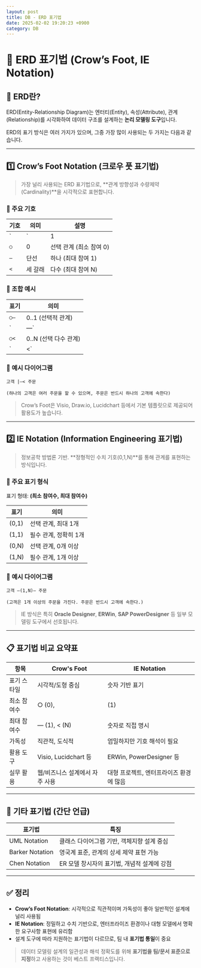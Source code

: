 ```yaml
---
layout: post
title: DB - ERD 표기법
date: 2025-02-02 19:20:23 +0900
category: DB
---
```

# 🧩 ERD 표기법 (Crow’s Foot, IE Notation)

## 📌 ERD란?
ERD(Entity-Relationship Diagram)는 엔터티(Entity), 속성(Attribute), 관계(Relationship)를 시각화하여 데이터 구조를 설계하는 **논리 모델링 도구**입니다.

ERD의 표기 방식은 여러 가지가 있으며, 그중 가장 많이 사용되는 두 가지는 다음과 같습니다.

---

## 1️⃣ Crow’s Foot Notation (크로우 풋 표기법)

> 가장 널리 사용되는 ERD 표기법으로, **관계 방향성과 수량제약(Cardinality)**을 시각적으로 표현합니다.

### 🔸 주요 기호

| 기호 | 의미 | 설명 |
|------|------|------|
| `|` | 1 | 하나 이상의 인스턴스 필수 (최소 참여 1) |
| `○` | 0 | 선택 관계 (최소 참여 0) |
| `—` | 단선 | 하나 (최대 참여 1) |
| `<` | 세 갈래 | 다수 (최대 참여 N) |

### 🔸 조합 예시

| 표기 | 의미 |
|------|------|
| `○—` | 0..1 (선택적 관계) |
| `|—` | 1..1 (필수 단일 관계) |
| `○<` | 0..N (선택 다수 관계) |
| `|<` | 1..N (필수 다수 관계) |

### 🔸 예시 다이어그램

```text
고객 |—< 주문

(하나의 고객은 여러 주문을 할 수 있으며, 주문은 반드시 하나의 고객에 속한다)
```

> Crow’s Foot은 Visio, Draw.io, Lucidchart 등에서 기본 템플릿으로 제공되어 활용도가 높습니다.

---

## 2️⃣ IE Notation (Information Engineering 표기법)

> 정보공학 방법론 기반. **정형적인 수치 기호(0,1,N)**를 통해 관계를 표현하는 방식입니다.

### 🔸 주요 표기 형식

표기 형태: **(최소 참여수, 최대 참여수)**

| 표기 | 의미 |
|------|------|
| (0,1) | 선택 관계, 최대 1개 |
| (1,1) | 필수 관계, 정확히 1개 |
| (0,N) | 선택 관계, 0개 이상 |
| (1,N) | 필수 관계, 1개 이상 |

### 🔸 예시 다이어그램

```text
고객 —(1,N)— 주문

(고객은 1개 이상의 주문을 가진다. 주문은 반드시 고객에 속한다.)
```

> IE 방식은 특히 **Oracle Designer**, **ERWin**, **SAP PowerDesigner** 등 일부 모델링 도구에서 선호됩니다.

---

## 📋 표기법 비교 요약표

| 항목 | Crow's Foot | IE Notation |
|------|-------------|--------------|
| 표기 스타일 | 시각적/도형 중심 | 숫자 기반 표기 |
| 최소 참여수 | ○ (0), | (1) | (0,x), (1,x) 숫자로 표시 |
| 최대 참여수 | — (1), < (N) | 숫자로 직접 명시 |
| 가독성 | 직관적, 도식적 | 엄밀하지만 기호 해석이 필요 |
| 활용 도구 | Visio, Lucidchart 등 | ERWin, PowerDesigner 등 |
| 실무 활용 | 웹/비즈니스 설계에서 자주 사용 | 대형 프로젝트, 엔터프라이즈 환경에 많음 |

---

## 🧭 기타 표기법 (간단 언급)

| 표기법 | 특징 |
|--------|------|
| UML Notation | 클래스 다이어그램 기반, 객체지향 설계 중심 |
| Barker Notation | 영국계 표준, 관계의 상세 제약 표현 가능 |
| Chen Notation | ER 모델 창시자의 표기법, 개념적 설계에 강점 |

---

## ✅ 정리

- **Crow’s Foot Notation**: 시각적으로 직관적이며 가독성이 좋아 일반적인 설계에 널리 사용됨
- **IE Notation**: 정밀하고 수치 기반으로, 엔터프라이즈 환경이나 대형 모델에서 명확한 요구사항 표현에 유리함
- 설계 도구에 따라 지원하는 표기법이 다르므로, 팀 내 **표기법 통일**이 중요

> 데이터 모델링 설계의 일관성과 해석 정확도를 위해 **표기법을 팀/문서 표준으로 지정**하고 사용하는 것이 베스트 프랙티스입니다.